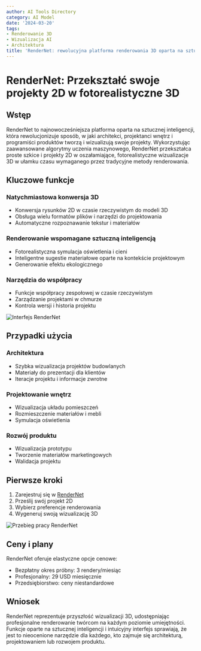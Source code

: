 ```yaml
---
author: AI Tools Directory
category: AI Model
date: '2024-03-20'
tags:
- Renderowanie 3D
- Wizualizacja AI
- Architektura
title: 'RenderNet: rewolucyjna platforma renderowania 3D oparta na sztucznej inteligencji'
---
```


# RenderNet: Przekształć swoje projekty 2D w fotorealistyczne 3D

## Wstęp

RenderNet to najnowocześniejsza platforma oparta na sztucznej inteligencji, która rewolucjonizuje sposób, w jaki architekci, projektanci wnętrz i programiści produktów tworzą i wizualizują swoje projekty. Wykorzystując zaawansowane algorytmy uczenia maszynowego, RenderNet przekształca proste szkice i projekty 2D w oszałamiające, fotorealistyczne wizualizacje 3D w ułamku czasu wymaganego przez tradycyjne metody renderowania.

## Kluczowe funkcje

### Natychmiastowa konwersja 3D
- Konwersja rysunków 2D w czasie rzeczywistym do modeli 3D
- Obsługa wielu formatów plików i narzędzi do projektowania
- Automatyczne rozpoznawanie tekstur i materiałów

### Renderowanie wspomagane sztuczną inteligencją
- Fotorealistyczna symulacja oświetlenia i cieni
- Inteligentne sugestie materiałowe oparte na kontekście projektowym
- Generowanie efektu ekologicznego

### Narzędzia do współpracy
- Funkcje współpracy zespołowej w czasie rzeczywistym
- Zarządzanie projektami w chmurze
- Kontrola wersji i historia projektu

![Interfejs RenderNet](ścieżka/do/interfejs-rendernet.jpg)

## Przypadki użycia

### Architektura
- Szybka wizualizacja projektów budowlanych
- Materiały do ​​prezentacji dla klientów
- Iteracje projektu i informacje zwrotne

### Projektowanie wnętrz
- Wizualizacja układu pomieszczeń
- Rozmieszczenie materiałów i mebli
- Symulacja oświetlenia

### Rozwój produktu
- Wizualizacja prototypu
- Tworzenie materiałów marketingowych
- Walidacja projektu

## Pierwsze kroki

1. Zarejestruj się w [RenderNet](https://rendernet.ai)
2. Prześlij swój projekt 2D
3. Wybierz preferencje renderowania
4. Wygeneruj swoją wizualizację 3D

![Przebieg pracy RenderNet](ścieżka/do/rendernet-workflow.jpg)

## Ceny i plany

RenderNet oferuje elastyczne opcje cenowe:
- Bezpłatny okres próbny: 3 rendery/miesiąc
- Profesjonalny: 29 USD miesięcznie
- Przedsiębiorstwo: ceny niestandardowe

## Wniosek

RenderNet reprezentuje przyszłość wizualizacji 3D, udostępniając profesjonalne renderowanie twórcom na każdym poziomie umiejętności. Funkcje oparte na sztucznej inteligencji i intuicyjny interfejs sprawiają, że jest to nieocenione narzędzie dla każdego, kto zajmuje się architekturą, projektowaniem lub rozwojem produktu.